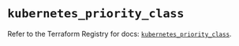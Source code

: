 # `kubernetes_priority_class`

Refer to the Terraform Registry for docs: [`kubernetes_priority_class`](https://registry.terraform.io/providers/hashicorp/kubernetes/2.34.0/docs/resources/priority_class).
